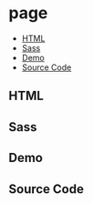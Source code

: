 # page

- [HTML](#html)
- [Sass](#sass)
- [Demo](#demo)
- [Source Code](#source-code)

## HTML



## Sass



## Demo



## Source Code
